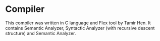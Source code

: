 # Compiler

This compiler was written in C language and Flex tool by Tamir Hen.
It contains Semantic Analyzer, Syntactic Analyzer (with recursive descent structure) and Semantic Analyzer.
